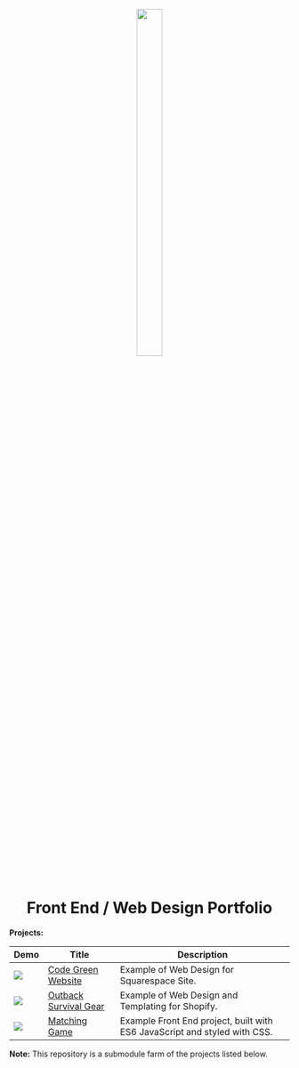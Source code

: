 <p align="center">
  <img src="https://ucarecdn.com/410bd89c-8593-4c87-b9cb-ce116b92ff9b/" height="40%" width="30%" />
</p>

<h1 align="center">
  Front End / Web Design Portfolio
</h1>


<b>Projects:</b>

| Demo | Title | Description |
| --- | --- | --- |
| <img src="https://ucarecdn.com/f49ddf3f-cb7f-4831-bbbc-1ebb88d1c05a/" /> | [Code Green Website](https://www.livebycg.com/) | Example of Web Design for Squarespace Site.  |
| <img src="https://ucarecdn.com/a87bbd87-87c9-4fed-a073-ef097208903a/" /> | [Outback Survival Gear](https://ucarecdn.com/a87bbd87-87c9-4fed-a073-ef097208903a/) | Example of Web Design and Templating for Shopify.  |
| <img src="https://ucarecdn.com/87f5ca7b-0e98-4b72-9cab-4b2771073f44/" /> | [Matching Game](https://codepen.io/annmargaret/full/yxvKrL/) | Example Front End project, built with ES6 JavaScript and styled with CSS. |
<b>Note:</b> This repository is a submodule farm of the projects listed below.
